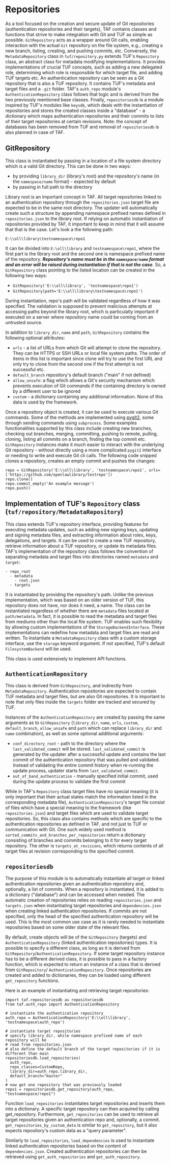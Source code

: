 # Repositories

As a tool focused on the creation and secure update of Git repositories (authentication repositories and their
targets), TAF contains classes and functions that strive to make integration with Git and TUF as simple as possible.
`GitRepository` acts as a wrapper around Git calls, enabling interaction with the actual `Git` repository on the file
system, e.g., creating a new branch, listing, creating, and pushing commits, etc. Conversely, the `MetadataRepository`
class in `tuf/repository.py` extends TUF's `Repository` class, an abstract class for metadata modifying implementations.
It provides implementations of crucial TUF concepts, such as adding a new delegated role, determining which role is
responsible for which target file, and adding TUF targets etc. An authentication repository can be seen as a Git
repository that is also a TUF repository. It contains TUF's metadata and target files and a `.git` folder. TAF's
`auth_repo` module's `AuthenticationRepository` class follows that logic and is derived from the two previously
mentioned base classes. Finally, `repositoriesdb` is a module inspired by TUF's modules like `keysdb`, which deals with
the instantiation of repositories and stores the created classes inside a "database" - a dictionary which maps
authentication repositories and their commits to lists of their target repositories at certain revisions. Note: the
concept of databases has been removed from TUF and removal of `repositoriesdb` is also planned in case of TAF.

## GitRepository

This class is instantiated by passing in a location of a file system directory which is a valid Git directory. This
can be done in two ways:
- by providing `library_dir` (library's root) and the repository's name (in the `namespace/name` format) - expected by default
- by passing in full path to the directory

Library root is an important concept in TAF. All target repositories linked to an authentication repository through
the `repositories.json` target file are expected to be in the same root directory. The updater will automatically create
such a structure by appending namespace prefixed names defined in `repositories.json` to the library root. If
relying on automatic instantiation of repositories provided by TAF, it important to keep in mind that it will assume
that that is the case. Let's look a the following path:

`E:\\oll\library\testnamespace\repo1`

It can be divided into `E:\oll\library` and `testnamespace\repo1`, where the first part is the library root and the
second one is namespace prefixed name of the repository. ***Repository's name must be in the `namespace/name` format
and an error will be raised during instantiation if that is not the case***. So, a `GitRepository` class pointing
to the listed location can be created in the following two ways:

- `GitRepository('E:\\oll\library', 'testnamespace\repo1')`
- `GitRepository(path='E:\\oll\library\testnamespace\repo1')`

During instantiation, repo's path will be validated regardless of how it was specified. The validation is supposed to
prevent malicious attempts at accessing paths beyond the library root, which is particulatly important if executed
on a server where repository name could be coming from an untrusted source.


In addition to `library_dir`, `name` and `path`, `GitRepository` contains the following optional attributes:
- `urls` - a list of URLs from which  Git will attempt to clone the repository. They can be HTTPS or SSH URLs or
local file system paths. The order of items in this list is important since clone will try to use the first URL and
only try to clone from the second one if the first attempt is not successful etc.
- `default_branch` repository's default branch ("main" if not defined)
- `allow_unsafe`: a flag which allows a Git's security mechanism which prevents execution of Git commands if
the containing directory is owned by a different user to be ignored
- `custom` - a dictionary containing any additional information. None of this data is used by the framework.

Once a repository object is created, it can be used to execute various Git commands. Some of the methods are
implemented using [pygit2](https://www.pygit2.org/), some through sending commands using `subprocess`. Some examples functionalities
supported by this class include creating new branches, checking out branches, merging, committing, pushing to remote, pulling,
cloning, listing all commits on a branch, finding the top commit etc. `GitRepository` instances make it much easier
to interact with the underlying Git repository - without directly using a more complicated `pygit2` interface or
needing to write and execute Git cli calls. The following code snipped clones a repository, creates an empty commit
and pushes the changes:

```
repo = GitRepository('E:\\oll\library', 'testnamespace\repo1', urls=['https://github.com/openlawlibrary/testrepo'])
repo.clone()
repo.commit_empty('An example message')
repo.push()
```

## Implementation of TUF's `Repository` class (`tuf/repository/MetadataRepository`)

This class extends TUF's repository interface, providing features for executing metadata updates, such as
adding new signing keys, updating and signing metadata files, and extracting information about roles,
keys, delegations, and targets. It can be used to create a new TUF repository, retrieve information about
a TUF repository, or update its metadata files. TAF's implementation of the repository class follows the
convention of separating metadata and target files into directories named `metadata` and `target`:

```
- repo_root
  - metadata
    - root.json
  - targets
```

It is instantiated by providing the repository's path. Unlike the previous implementation, which was based on an
older version of TUF, this repository does not have, nor does it need, a name. The class can be instantiated
regardless of whether there are `metadata` files located at `path/metadata`. In fact, it is possible to read the
metadata and target files from mediums other than the local file system. TUF enables such flexibility by allowing
custom implementations of the `StorageBackendInterface`. These implementations can redefine how metadata and target
files are read and written. To instantiate a `MetadataRepository` class with a custom storage interface, use the
`storage` keyword argument. If not specified, TUF's default `FilesystemBackend` will be used.

This class is used extensively to implement API functions.


## `AuthenticationRepository`

This class is derived from `GitRepository`, and indirectly from `MetadataRepository`. Authentication repositories are
expected to contain TUF metadata and target files, but are also Git repositories. It is important to note that only
files inside the `targets` folder are tracked and secured by TUF.


Instances of the `AuthenticationRepository` are created by passing the same arguments as to `GitRepository` (`library_dir`, `name`, `urls`, `custom`, `default_branch`, `allow_unsafe` and `path` which can replace `library_dir` and `name` combination), as well as some optional additional arguments:
- `conf_directory_root` - path to the directory where the `last_validated_commit` will be stored.
`last_validated_commit` is generated by the updater after a successful update and contains the last commit of
the authentication repository that was pulled and validated. Instead of validating the entire commit history when
re-running the update process, updater starts from `last_validated_commit`.
- `out_of_band_authentication` - manually specified initial commit, used during the update process to validate the first commit

While in TAF's `Repository` class target files have no special meaning (it is only important that their actual states
match the information listed in the corresponding metadata file), `AuthenticationRepository`'s target file consist
of files which have a special meaning to the framework (like `repositories.json`) and target files which are used
to validate target repositories. So, this class also contains methods which are specific to the authentication
repositories as defined in TAF, and not just to TUF or communication with Git. One such widely used method is
`sorted_commits_and_branches_per_repositories` return a dictionary consisting of branches and commits belonging to it
for every target repository. The other is `targets_at_revisions`, which returns contents of all target files at
revision corresponding to the specified commit.

## `repositoriesdb`

The purpose of this module is to automatically instantiate all target or linked authentication repositories given an authentication
repository and, optionally, a list of commits. When a repository is instantiated, it is added to a dictionary ("database") and can be accessed when needed.
The automatic creation of repositories relies on reading `repositories.json` and `targets.json` when instantiating
target repositories and `dependencies.json` when creating linked authentication repositories. If commits are not
specified, only the head of the specified authentication repository will be used. This is the most common use case as
it is rarely needed to instantiate repositories based on some older state of the relevant files.

By default, create objects will be of the `GitRepository` (targets) and `AuthenticationRepository` (linked
authentication repositories) types. It is possible to specify a different class, as long as it is derived from
`GitRepository`/`AuthenticationRepository`. If some target repository instance has to be a different derived class, it is possible to
pass in a factory function, which is expected to return an instance of a class that is derived from `GitRepository`/
`AuthenticationRepository`. Once repositories are created and added to dictionaries, they can be loaded using
different `get_repository` functions.

Here is an example of instantiating and retrieving target repositories:
```
import taf.repositoriesdb as repositoriesdb
from taf.auth_repo import AuthenticationRepository

# instantiate the authentication repository
auth_repo = AuthenticationRepository('E:\\oll\library', 'testnamespace\auth_repo')

# instantiate target repositories
# specify library_dir, while namespace prefixed name of each repository will be
# read from repositories.json
# also define the default branch of the target repositories if it is different than main
repositoriesdb.load_repositories(
  auth_repo,
  repo_classes=CustomRepo,
  library_dir=auth_repo.library_dir,
  default_branch="master"
)
# now get one repository that was previously loaded
repo1 = repositoriesdb.get_repository(auth_repo, "testnamespace/repo1")

```

Function `load_repositories` instantiates target repositories and inserts them into a dictionary. A specific
target repository can then acquired by calling get_repository. Furthermore, `get_repositories` can be used
to retrieve all target repositories given an authentication repo and, optionally, a commit.
`get_repositories_by_custom_data` is similar to `get_repository`, but it also expects repository's custom
data as a "query parameter".

Similarly to `load_repositories`, `load_dependencies` is used to instantiate linked authentication repositories
based on the content of `dependencies.json`. Created authentication repositories can then be retrieved
using `get_auth_repositories` and `get_auth_repository`.
